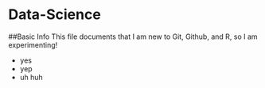 Data-Science
============
##Basic Info
This file documents that I am new to Git, Github, and R, so I am experimenting!
* yes
* yep
* uh huh

